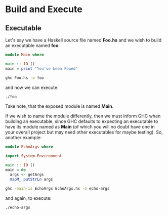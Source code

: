 # Build and Execute

## Executable

Let's say we have a Haskell source file named **Foo.hs** and we wish to build an executable named **foo**:

```haskell
module Main where

main :: IO ()
main = print "You've been Fooed"
```

```bash
ghc Foo.hs -o foo
```

and now we can execute:

```bash
./foo
```

Take note, that the exposed module is named **Main**.

If we wish to name the module differently, then we must inform GHC when building an executable, since GHC defaults to expecting an executable to have its module named as **Main** (of which you will no doubt have one in your overall project but may need other executables for maybe testing). So, another example:

```haskell
module EchoArgs where

import System.Environment

main :: IO ()
main = do
  args <- getArgs
  mapM_ putStrLn args
```

```bash
ghc -main-is EchoArgs EchoArgs.hs -o echo-args
```

and again, to execute:

```bash
./echo-args
```